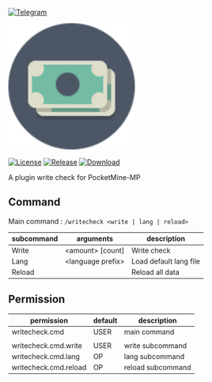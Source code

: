 [![Telegram](https://img.shields.io/badge/Telegram-PresentKim-blue.svg?logo=telegram)](https://t.me/PresentKim)

<img src="./assets/icon/index.svg" height="256" width="256">  

[![License](https://img.shields.io/github/license/PMMPPlugin/WriteCheck.svg?label=License)](LICENSE)
[![Release](https://img.shields.io/github/release/PMMPPlugin/WriteCheck.svg?label=Release)](https://github.com/PMMPPlugin/WriteCheck/releases/latest)
[![Download](https://img.shields.io/github/downloads/PMMPPlugin/WriteCheck/total.svg?label=Download)](https://github.com/PMMPPlugin/WriteCheck/releases/latest)


A plugin write check for PocketMine-MP

## Command
Main command : `/writecheck <write | lang | reload>`

| subcommand | arguments                        | description                 |
| ---------- | -------------------------------- | --------------------------- |
| Write      | \<amount\> \[count\]             | Write check                 |
| Lang       | \<language prefix\>              | Load default lang file      |
| Reload     |                                  | Reload all data             |




## Permission
| permission            | default | description       |
| --------------------- | ------- | ----------------- |
| writecheck.cmd        | USER    | main command      |
|                       |         |                   |
| writecheck.cmd.write  | USER    | write subcommand  |
| writecheck.cmd.lang   | OP      | lang subcommand   |
| writecheck.cmd.reload | OP      | reload subcommand |